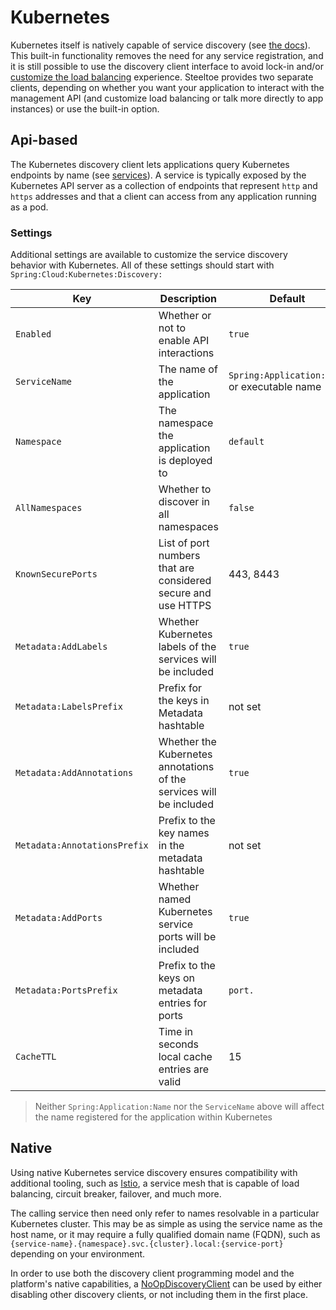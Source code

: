 # Kubernetes

Kubernetes itself is natively capable of service discovery (see [the docs](https://kubernetes.io/docs/concepts/services-networking/service/#discovering-services)). This built-in functionality removes the need for any service registration, and it is still possible to use the discovery client interface to avoid lock-in and/or [customize the load balancing](./load-balancing.html) experience. Steeltoe provides two separate clients, depending on whether you want your application to interact with the management API (and customize load balancing or talk more directly to app instances) or use the built-in option.

## Api-based

The Kubernetes discovery client lets applications query Kubernetes endpoints by name (see [services](https://kubernetes.io/docs/user-guide/services/)). A service is typically exposed by the Kubernetes API server as a collection of endpoints that represent `http` and `https` addresses and that a client can access from any application running as a pod.

### Settings

Additional settings are available to customize the service discovery behavior with Kubernetes. All of these settings should start with `Spring:Cloud:Kubernetes:Discovery:`

| Key | Description | Default |
| --- | --- | --- |
| `Enabled` | Whether or not to enable API interactions | `true` |
| `ServiceName` | The name of the application | `Spring:Application:Name` or executable name |
| `Namespace` | The namespace the application is deployed to | `default` |
| `AllNamespaces` | Whether to discover in all namespaces | `false` |
| `KnownSecurePorts` | List of port numbers that are considered secure and use HTTPS | 443, 8443 |
| `Metadata:AddLabels` | Whether Kubernetes labels of the services will be included | `true` |
| `Metadata:LabelsPrefix` | Prefix for the keys in Metadata hashtable | not set |
| `Metadata:AddAnnotations` | Whether the Kubernetes annotations of the services will be included | `true` |
| `Metadata:AnnotationsPrefix` | Prefix to the key names in the metadata hashtable | not set |
| `Metadata:AddPorts` | Whether named Kubernetes service ports will be included | `true` |
| `Metadata:PortsPrefix` | Prefix to the keys on metadata entries for ports | `port.` |
| `CacheTTL` | Time in seconds local cache entries are valid | 15 |

>Neither `Spring:Application:Name` nor the `ServiceName` above will affect the name registered for the application within Kubernetes

## Native

Using native Kubernetes service discovery ensures compatibility with additional tooling, such as [Istio](https://istio.io), a service mesh that is capable of load balancing, circuit breaker, failover, and much more.

The calling service then need only refer to names resolvable in a particular Kubernetes cluster. This may be as simple as using the service name as the host name, or it may require a fully qualified domain name (FQDN), such as `{service-name}.{namespace}.svc.{cluster}.local:{service-port}` depending on your environment.

In order to use both the discovery client programming model and the platform's native capabilities, a [NoOpDiscoveryClient](https://github.com/SteeltoeOSS/Steeltoe/blob/master/src/Discovery/src/ClientBase/SimpleClients/NoOpDiscoveryClient.cs) can be used by either disabling other discovery clients, or not including them in the first place.
